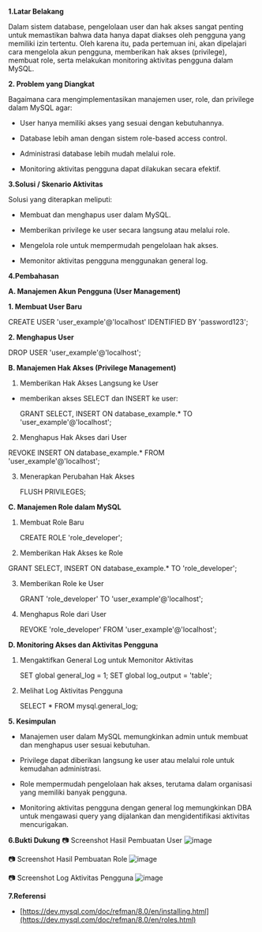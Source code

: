 **1.Latar Belakang**

Dalam sistem database, pengelolaan user dan hak akses sangat penting untuk memastikan bahwa data hanya dapat diakses oleh pengguna yang memiliki izin tertentu. Oleh karena itu, pada pertemuan ini, akan dipelajari cara mengelola akun pengguna, memberikan hak akses (privilege), membuat role, serta melakukan monitoring aktivitas pengguna dalam MySQL.

**2. Problem yang Diangkat**

Bagaimana cara mengimplementasikan manajemen user, role, dan privilege dalam MySQL agar:

- User hanya memiliki akses yang sesuai dengan kebutuhannya.

- Database lebih aman dengan sistem role-based access control.

- Administrasi database lebih mudah melalui role.

- Monitoring aktivitas pengguna dapat dilakukan secara efektif.


**3.Solusi / Skenario Aktivitas**

Solusi yang diterapkan meliputi:

- Membuat dan menghapus user dalam MySQL.

- Memberikan privilege ke user secara langsung atau melalui role.

- Mengelola role untuk mempermudah pengelolaan hak akses.

- Memonitor aktivitas pengguna menggunakan general log.


**4.Pembahasan**

**A. Manajemen Akun Pengguna (User Management)**
  
 **1. Membuat User Baru**

 CREATE USER 'user_example'@'localhost' IDENTIFIED BY 'password123';


**2. Menghapus User**

DROP USER 'user_example'@'localhost';

**B. Manajemen Hak Akses (Privilege Management)**

1. Memberikan Hak Akses Langsung ke User

- memberikan akses SELECT dan INSERT ke user:

  GRANT SELECT, INSERT ON database_example.* TO 'user_example'@'localhost';

2. Menghapus Hak Akses dari User

REVOKE INSERT ON database_example.* FROM 'user_example'@'localhost';

3. Menerapkan Perubahan Hak Akses

   FLUSH PRIVILEGES;

**C. Manajemen Role dalam MySQL**

1. Membuat Role Baru

   CREATE ROLE 'role_developer';

2. Memberikan Hak Akses ke Role

GRANT SELECT, INSERT ON database_example.* TO 'role_developer';

3. Memberikan Role ke User

   GRANT 'role_developer' TO 'user_example'@'localhost';

4. Menghapus Role dari User

   REVOKE 'role_developer' FROM 'user_example'@'localhost';

**D. Monitoring Akses dan Aktivitas Pengguna**

1. Mengaktifkan General Log untuk Memonitor Aktivitas

   SET global general_log = 1;
SET global log_output = 'table';

2. Melihat Log Aktivitas Pengguna

   SELECT * FROM mysql.general_log;


**5. Kesimpulan**
- Manajemen user dalam MySQL memungkinkan admin untuk membuat dan menghapus user sesuai kebutuhan.

- Privilege dapat diberikan langsung ke user atau melalui role untuk kemudahan administrasi.

- Role mempermudah pengelolaan hak akses, terutama dalam organisasi yang memiliki banyak pengguna.

- Monitoring aktivitas pengguna dengan general log memungkinkan DBA untuk mengawasi query yang dijalankan dan mengidentifikasi aktivitas mencurigakan.



**6.Bukti Dukung**
📷 Screenshot Hasil Pembuatan User
![image](https://github.com/user-attachments/assets/9611a174-afab-4aa2-b1b1-96e4ca64d632)

📷 Screenshot Hasil Pembuatan Role
![image](https://github.com/user-attachments/assets/bce054d4-b3b1-4ec9-8580-51d5c4a2057a)

📷 Screenshot Log Aktivitas Pengguna
![image](https://github.com/user-attachments/assets/c7f02920-aeaa-48ac-9ecb-bc23b7ab0408)


**7.Referensi**
- [https://dev.mysql.com/doc/refman/8.0/en/installing.html](https://dev.mysql.com/doc/refman/8.0/en/roles.html)
